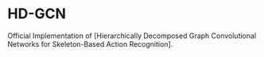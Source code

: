 # HD-GCN

Official Implementation of [Hierarchically Decomposed Graph Convolutional Networks for Skeleton-Based Action Recognition].
